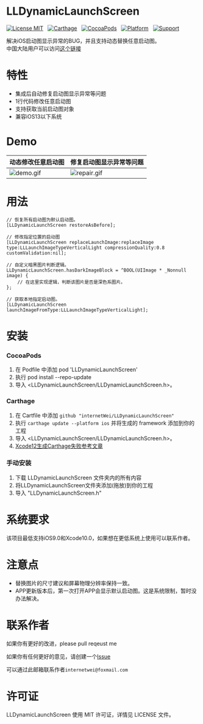 LLDynamicLaunchScreen
==============
[![License MIT](https://img.shields.io/badge/license-MIT-green.svg?style=flat)](https://github.com/internetWei/llDark/blob/master/LICENSE)&nbsp;&nbsp; [![Carthage](https://img.shields.io/badge/Carthage-compatible-blue)](https://github.com/Carthage/Carthage)&nbsp; &nbsp;[![CocoaPods](https://img.shields.io/badge/pod-0.2.0-blue)](http://cocoapods.org/pods/LLDark)&nbsp;&nbsp; [![Platform](https://img.shields.io/badge/platform-ios-lightgrey)](https://www.apple.com/nl/ios)&nbsp;&nbsp; [![Support](https://img.shields.io/badge/support-iOS%209%2B-blue)](https://www.apple.com/nl/ios)

解决iOS启动图显示异常的BUG，并且支持动态替换任意启动图。<br>
中国大陆用户可以访问[这个链接](https://gitee.com/internetWei/lldynamic-launch-screen)

特性
==============
- 集成后自动修复启动图显示异常等问题
- 1行代码修改任意启动图
- 支持获取当前启动图对象
- 兼容iOS13以下系统

Demo
==============
| 动态修改任意启动图  | 修复启动图显示异常等问题 |
| ------------- | ------------- |
| ![demo.gif](https://gitee.com/internetWei/lldynamic-launch-screen/raw/master/Resources/demo.gif)  | ![repair.gif](https://gitee.com/internetWei/lldynamic-launch-screen/raw/master/Resources/Repair.gif)  |

用法
==============
```objc
// 恢复所有启动图为默认启动图。
[LLDynamicLaunchScreen restoreAsBefore];

// 修改指定位置的启动图
[LLDynamicLaunchScreen replaceLaunchImage:replaceImage type:LLLaunchImageTypeVerticalLight compressionQuality:0.8 customValidation:nil];

// 自定义暗黑图片判断逻辑。
LLDynamicLaunchScreen.hasDarkImageBlock = ^BOOL(UIImage * _Nonnull image) {
    // 在这里实现逻辑，判断该图片是否是深色系图片。
};

// 获取本地指定启动图。
[LLDynamicLaunchScreen launchImageFromType:LLLaunchImageTypeVerticalLight];
```

安装
==============
### CocoaPods
1. 在 Podfile 中添加 pod 'LLDynamicLaunchScreen'
2. 执行 pod install --repo-update
3. 导入 \<LLDynamicLaunchScreen/LLDynamicLaunchScreen.h\>。

### Carthage
1. 在 Cartfile 中添加 `github "internetWei/LLDynamicLaunchScreen"`
2. 执行 `carthage update --platform ios` 并将生成的 framework 添加到你的工程
3. 导入 \<LLDynamicLaunchScreen/LLDynamicLaunchScreen.h\>。
4. [Xcode12生成Carthage失败参考文章](https://www.liangzl.com/get-article-detail-210255.html)

### 手动安装
1. 下载 LLDynamicLaunchScreen 文件夹内的所有内容
2. 将LLDynamicLaunchScreen文件夹添加(拖放)到你的工程
3. 导入 "LLDynamicLaunchScreen.h"

系统要求
==============
该项目最低支持iOS9.0和Xcode10.0，如果想在更低系统上使用可以联系作者。

注意点
==============
* 替换图片的尺寸建议和屏幕物理分辨率保持一致。
* APP更新版本后，第一次打开APP会显示默认启动图。这是系统限制，暂时没办法解决。

联系作者
==============
如果你有更好的改进，please pull reqeust me

如果你有任何更好的意见，请创建一个[Issue](https://gitee.com/internetWei/lldynamic-launch-screen/issues)

可以通过此邮箱联系作者`internetwei@foxmail.com`

许可证
==============
LLDynamicLaunchScreen 使用 MIT 许可证，详情见 LICENSE 文件。
